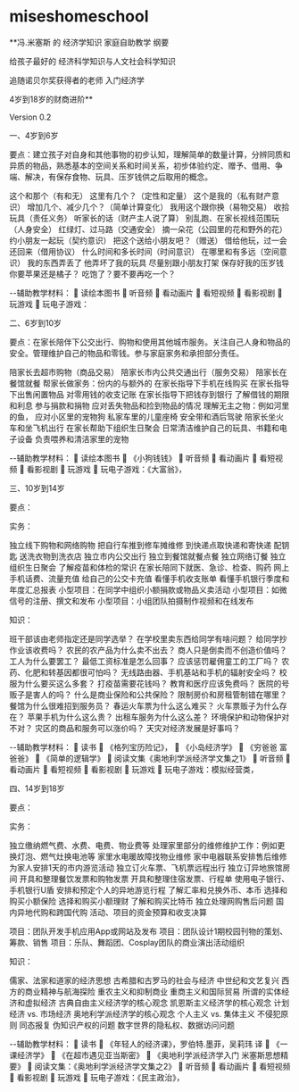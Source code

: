 # miseshomeschool
**冯.米塞斯 的 经济学知识 家庭自助教学 纲要

给孩子最好的 经济科学知识与人文社会科学知识

追随诺贝尔奖获得者的老师 入门经济学

4岁到18岁的财商进阶**

Version 0.2


一、4岁到6岁

要点：建立孩子对自身和其他事物的初步认知，理解简单的数量计算，分辨同质和异质的物品，熟悉基本的空间关系和时间关系，初步体验约定、赠予、借用、争端、解决，有保存食物、玩具、压岁钱供之后取用的概念。

这个和那个（有和无）
这里有几个？（定性和定量）
这个是我的（私有财产意识）
增加几个、减少几个？（简单计算变化）
我用这个跟你换（易物交易）
收拾玩具（责任义务）
听家长的话（财产主人说了算）
别乱跑、在家长视线范围玩（人身安全）
红绿灯、过马路（交通安全）
摘一朵花（公园里的花和野外的花）
约小朋友一起玩（契约意识）
把这个送给小朋友吧？（赠送）
借给他玩，过一会还回来（借用协议）
什么时间和多长时间（时间意识）
在哪里和有多远（空间意识）
我的东西弄丢了
他弄坏了我的玩具
尽量别跟小朋友打架
保存好我的压岁钱
你要苹果还是橘子？
吃饱了？要不要再吃一个？

--辅助教学材料：
	读绘本图书
	听音频
	看动画片
	看短视频
	看影视剧
	玩游戏
	玩电子游戏：

二、6岁到10岁

要点：在家长陪伴下公交出行、购物和使用其他城市服务。关注自己人身和物品的安全。管理维护自己的物品和零钱。参与家庭家务和承担部分责任。

陪家长去超市购物（商品交易）
陪家长市内公共交通出行（服务交易）
陪家长在餐馆就餐
帮家长做家务：份内的与额外的
在家长指导下手机在线购买
在家长指导下出售闲置物品
对零用钱的收支记账
在家长指导下把钱存到银行
了解借钱的期限和利息
参与捐款和捐物
应对丢失物品和捡到物品的情况
理解无主之物：例如河里的鱼， 
应对小区里的宠物狗
私家车里的儿童座椅
安全带和酒后驾驶
陪家长坐火车和坐飞机出行
在家长帮助下组织生日聚会
日常清洁维护自己的玩具、书籍和电子设备
负责喂养和清洁家里的宠物

--辅助教学材料：
	读绘本图书
	《小狗钱钱》
	听音频
	看动画片
	看短视频
	看影视剧
	玩游戏
	玩电子游戏：《大富翁》，

三、10岁到14岁

要点：


实务：

独立线下购物和网络购物
把自行车推到修车摊维修
到快递点取快递和寄快递
配钥匙
送洗衣物到洗衣店
独立市内公交出行
独立到餐馆就餐点餐
独立网络订餐
独立组织生日聚会
了解疫苗和体检的常识
在家长陪同下就医、急诊、检查、购药
网上手机话费、流量充值
给自己的公交卡充值
看懂手机收支账单
看懂手机银行季度和年度汇总报表
小型项目：在同学中组织小额捐款或物品义卖活动
小型项目：如微信号的注册、撰文和发布
小型项目：小组团队拍摄制作视频和在线发布

知识：

班干部该由老师指定还是同学选举？
在学校里卖东西给同学有啥问题？
给同学抄作业该收费吗？
农民的农产品为什么卖不出去？
商人只是倒卖而不创造价值吗？
工人为什么要罢工？
最低工资标准是怎么回事？
应该惩罚雇佣童工的工厂吗？
农药、化肥和转基因都很可怕吗？
无线路由器、手机基站和手机的辐射安全吗？
校服为什么要买这么多套？
打疫苗需要花钱吗？
教育和医疗应该免费吗？
医院的号贩子是害人的吗？
什么是商业保险和公共保险？
限制房价和房租管制错在哪里？
餐馆为什么很难招到服务员？
春运火车票为什么这么难买？
火车票贩子为什么存在？
苹果手机为什么这么贵？
出租车服务为什么这么差？
环境保护和动物保护对不对？
灾区的商品和服务可以涨价吗？
天灾对经济发展是好事吗？

--辅助教学材料：
	读书
	《格列宝历险记》， 
	《小岛经济学》
	《穷爸爸 富爸爸》
	《简单的逻辑学》
	阅读文集《奥地利学派经济学文集之1》
	听音频
	看动画片
	看短视频
	看影视剧
	玩游戏
	玩电子游戏：模拟经营类，

四、14岁到18岁

要点：

实务：

独立缴纳燃气费、水费、电费、物业费等
处理家里部分的维修维护工作：例如更换灯泡、燃气灶换电池等
家里水电暖故障找物业维修
家中电器联系安排售后维修
为家人安排1天的市内游览活动
独立订火车票、飞机票远程出行
独立订异地旅馆房间
开具和整理餐饮发票和购物发票
开具和整理住宿发票、行程单
使用电子银行、手机银行U盾
安排和预定个人的异地游览行程
了解汇率和兑换外币、本币
选择和购买小额保险
选择和购买小额理财
了解和购买比特币
独立处理网购售后问题
国内异地代购和跨国代购
活动、项目的资金预算和收支决算

项目：团队开发手机应用App或网站及发布
项目：团队设计1期校园刊物的策划、筹款、销售
项目：乐队、舞蹈团、Cosplay团队的商业演出活动组织

知识：

儒家、法家和道家的经济思想
古希腊和古罗马的社会与经济
中世纪和文艺复兴
西方的商业精神与航海探险
重农主义和抑制商业
重商主义和国际贸易
所谓的实体经济和虚拟经济
古典自由主义经济学的核心观念
凯恩斯主义经济学的核心观念
计划经济 vs. 市场经济
奥地利学派经济学的核心观念
个人主义 vs. 集体主义
不侵犯原则
同态报复
伪知识产权的问题
数字世界的隐私权、数据访问问题

--辅助教学材料：
	读书
	《年轻人的经济课》，罗伯特.墨菲，吴莉玮 译
	《一课经济学》
	《在超市遇见亚当斯密》
	《奥地利学派经济学入门 米塞斯思想精要》
	阅读文集：《奥地利学派经济学文集之2》
	听音频
	看动画片
	看短视频
	看影视剧
	玩游戏
	玩电子游戏：《民主政治》，

